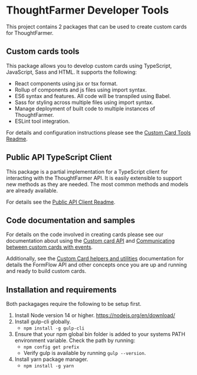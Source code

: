 # ThoughtFarmer Developer Tools

This project contains 2 packages that can be used to create custom cards for ThoughtFarmer.

## Custom cards tools

This package allows you to develop custom cards using TypeScript, JavaScript, Sass and HTML. It supports the following:

- React components using jsx or tsx format.
- Rollup of components and js files using import syntax.
- ES6 syntax and features. All code will be transpiled using Babel.
- Sass for styling across multiple files using import syntax.
- Manage deployment of built code to multiple instances of ThoughtFarmer.
- ESLint tool integration.

For details and configuration instructions please see the [Custom Card Tools Readme](/custom_cards/README.md).

## Public API TypeScript Client

This package is a partial implementation for a TypeScript client for interacting with the ThoughtFarmer API. It is easily extensible to support new methods as they are needed. The most common methods and models are already available.

For details see the [Public API Client Readme](/public_api_client/README.md).

## Code documentation and samples

For details on the code involved in creating cards please see our documentation about using the [Custom card API](https://helpdesk.thoughtfarmer.com/hc/en-us/articles/1500000981081-Custom-card-API) and [Communicating between custom cards with events](https://helpdesk.thoughtfarmer.com/hc/en-us/articles/1500000981161-Communicating-between-custom-cards-with-events).

Additionally, see the [Custom Card helpers and utilities](./shared/README.md) documentation for details the FormFlow API and other concepts once you are up and running and ready to build custom cards.

## Installation and requirements

Both packagages require the following to be setup first.

1) Install Node version 14 or higher. https://nodejs.org/en/download/
2) Install gulp-cli globally.
   - `npm install -g gulp-cli`
3) Ensure that your npm global bin folder is added to your systems PATH environment variable. Check the path by running:
   - `npm config get prefix`
   - Verify gulp is available by running `gulp --version`.
4) Install yarn package manager.
   - `npm install -g yarn`
